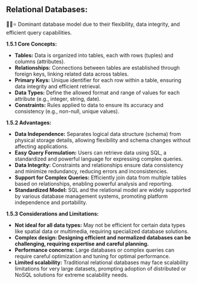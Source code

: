 ## Relational Databases:

🤔🍃⭐ Dominant database model due to their flexibility, data integrity, and efficient query capabilities.

**1.5.1 Core Concepts:**

* **Tables:** Data is organized into tables, each with rows (tuples) and columns (attributes).
* **Relationships:** Connections between tables are established through foreign keys, linking related data across tables.
* **Primary Keys:** Unique identifier for each row within a table, ensuring data integrity and efficient retrieval.
* **Data Types:** Define the allowed format and range of values for each attribute (e.g., integer, string, date).
* **Constraints:** Rules applied to data to ensure its accuracy and consistency (e.g., non-null, unique values).

**1.5.2 Advantages:**

* **Data Independence:** Separates logical data structure (schema) from physical storage details, allowing flexibility and schema changes without affecting applications.
* **Easy Query Formulation:** Users can retrieve data using SQL, a standardized and powerful language for expressing complex queries.
* **Data Integrity:** Constraints and relationships ensure data consistency and minimize redundancy, reducing errors and inconsistencies.
* **Support for Complex Queries:** Efficiently join data from multiple tables based on relationships, enabling powerful analysis and reporting.
* **Standardized Model:** SQL and the relational model are widely supported by various database management systems, promoting platform independence and portability.

**1.5.3 Considerations and Limitations:**

* **Not ideal for all data types:** May not be efficient for certain data types like spatial data or multimedia, requiring specialized database solutions.
* **Complex design: Designing efficient and normalized databases can be challenging, requiring expertise and careful planning.**
* **Performance concerns:** Large databases or complex queries can require careful optimization and tuning for optimal performance.
* **Limited scalability:** Traditional relational databases may face scalability limitations for very large datasets, prompting adoption of distributed or NoSQL solutions for extreme scalability needs.
